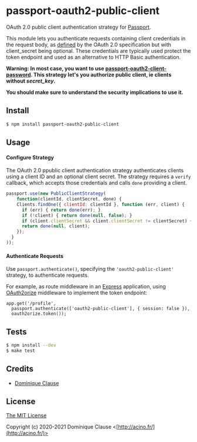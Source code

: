# passport-oauth2-public-client

OAuth 2.0 public client authentication strategy for [Passport](https://github.com/jaredhanson/passport).


This module lets you authenticate requests containing client credentials in the
request body, as [defined](http://tools.ietf.org/html/draft-ietf-oauth-v2-27#section-2.3.1)
by the OAuth 2.0 specification but with client_secret being optional.  These credentials are typically used protect
the token endpoint and used as an alternative to HTTP Basic authentication.

**Warning: In most case, you want to use [passport-oauth2-client-password](https://github.com/jaredhanson/passport-oauth2-client-password). This strategy let's you authorize public client, ie clients without *secret_key*.**

**You should make sure to understand the security implications to use it.**

<!---
[![npm](https://img.shields.io/npm/v/passport-oauth2-public-client.svg)](https://www.npmjs.com/package/passport-oauth2-public-client)
[![build](https://img.shields.io/travis/dclause/passport-oauth2-public-client.svg)](https://travis-ci.org/dclause/passport-oauth2-public-client)
[![coverage](https://img.shields.io/coveralls/dclause/passport-oauth2-public-client.svg)](https://coveralls.io/github/dclause/passport-oauth2-public-client)
[...](https://github.com/dclause/passport-oauth2-public-client/wiki/Status)
--->
## Install

```sh
$ npm install passport-oauth2-public-client
```

## Usage

#### Configure Strategy

The OAuth 2.0 ppublic client authentication strategy authenticates clients
using a client ID and an optional client secret.  The strategy requires a `verify` callback,
which accepts those credentials and calls `done` providing a client.

```js
passport.use(new PublicClientStrategy(
    function(clientId, clientSecret, done) {
    Clients.findOne({ clientId: clientId }, function (err, client) {
      if (err) { return done(err); }
      if (!client) { return done(null, false); }
      if (client.clientSecret && client.clientSecret != clientSecret) { return done(null, false); }
      return done(null, client);
    });
  }
));
```

#### Authenticate Requests

Use `passport.authenticate()`, specifying the `'oauth2-public-client'`
strategy, to authenticate requests.

For example, as route middleware in an [Express](http://expressjs.com/)
application, using [OAuth2orize](https://github.com/jaredhanson/oauth2orize)
middleware to implement the token endpoint:

```
app.get('/profile', 
  passport.authenticate(['oauth2-public-client'], { session: false }),
  oauth2orize.token());
```

## Tests

```sh
$ npm install --dev
$ make test
```

## Credits

  - [Dominique Clause](http://github.com/dclause)

## License

[The MIT License](http://opensource.org/licenses/MIT)

Copyright (c) 2020-2021 Dominique Clause <[http://acino.fr/](http://acino.fr/)>


